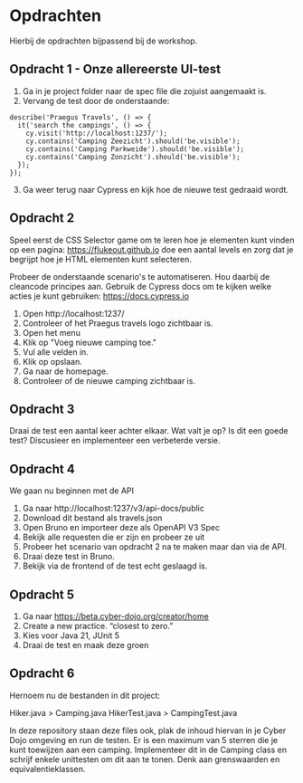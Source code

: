 # Opdrachten

Hierbij de opdrachten bijpassend bij de workshop.

## Opdracht 1 - Onze allereerste UI-test

1. Ga in je project folder naar de spec file die zojuist aangemaakt is.
2. Vervang de test door de onderstaande:

```
describe('Praegus Travels', () => {
  it('search the campings', () => {
    cy.visit('http://localhost:1237/');
    cy.contains('Camping Zeezicht').should('be.visible');
    cy.contains('Camping Parkweide').should('be.visible');
    cy.contains('Camping Zonzicht').should('be.visible');
  });
});
```

3. Ga weer terug naar Cypress en kijk hoe de nieuwe test gedraaid wordt.

## Opdracht 2

Speel eerst de CSS Selector game om te leren hoe je elementen kunt vinden op een pagina: https://flukeout.github.io doe een aantal levels en zorg dat je begrijpt hoe je HTML elementen kunt selecteren.

Probeer de onderstaande scenario's te automatiseren. Hou daarbij de cleancode principes aan. Gebruik de Cypress docs om te kijken welke acties je kunt gebruiken: https://docs.cypress.io

1. Open http://localhost:1237/
2. Controleer of het Praegus travels logo zichtbaar is.
3. Open het menu
4. Klik op "Voeg nieuwe camping toe."
5. Vul alle velden in.
6. Klik op opslaan.
7. Ga naar de homepage.
8. Controleer of de nieuwe camping zichtbaar is.

## Opdracht 3

Draai de test een aantal keer achter elkaar. Wat valt je op? Is dit een goede test? Discusieer en implementeer een verbeterde versie.

## Opdracht 4

We gaan nu beginnen met de API

1. Ga naar http://localhost:1237/v3/api-docs/public
2. Download dit bestand als travels.json
3. Open Bruno en importeer deze als OpenAPI V3 Spec
4. Bekijk alle requesten die er zijn en probeer ze uit
5. Probeer het scenario van opdracht 2 na te maken maar dan via de API.
6. Draai deze test in Bruno.
7. Bekijk via de frontend of de test echt geslaagd is.

## Opdracht 5

1. Ga naar https://beta.cyber-dojo.org/creator/home
2. Create a new practice. “closest to zero.”
3. Kies voor Java 21, JUnit 5
4. Draai de test en maak deze groen

## Opdracht 6

Hernoem nu de bestanden in dit project:

Hiker.java > Camping.java
HikerTest.java > CampingTest.java

In deze repository staan deze files ook, plak de inhoud hiervan in je Cyber Dojo omgeving en run de testen.
Er is een maximum van 5 sterren die je kunt toewijzen aan een camping. Implementeer dit in de Camping class en schrijf enkele unittesten om dit aan te tonen. Denk aan grenswaarden en equivalentieklassen.
